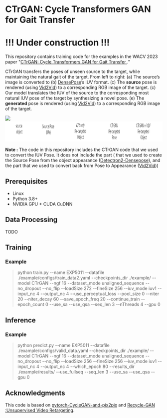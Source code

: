 # CTrGAN: Cycle Transformers GAN for Gait Transfer


# !!!  Under construction !!!   
This repository contains training code for the examples in the WACV 2023 paper "[CTrGAN: Cycle Transformers GAN for Gait Transfer
](https://www.gil-ba.com/ctrgan/CTrGAN.html)."


CTrGAN transfers the poses of unseen source to the target, while maintaining the natural gait of the target. 
From left to right: (a) The source’s image is converted to 
(b) [DensePose](https://github.com/facebookresearch/detectron2/blob/main/projects/DensePose/README.md)’s  IUV format.
(c) The **source** pose is rendered (using [Vid2Vid](https://github.com/NVIDIA/vid2vid)) to a corresponding RGB image of the target.
(c) Our model translates the IUV of the source to the corresponding most natural IUV pose of the target by synthesizing a novel pose. 
(e) The **generated** pose is rendered (using [Vid2Vid](https://github.com/NVIDIA/vid2vid)) to a corresponding RGB image of the target.

<img src='./images/0007_T0004-W-WO.gif' height="160px"/>
<img src='./images/titles.jpg' height="64px"/>

**Note :** The code in this repository includes the CTrGAN code that we used to convert the IUV Pose. 
It does not include the part ( that we used to create the Source Pose from the object appearance ([Detectron2-Densepose](https://github.com/facebookresearch/detectron2/blob/main/projects/DensePose/README.md)), 
and the part that we used to convert back from Pose to Appearance ([Vid2Vid](https://github.com/NVIDIA/vid2vid)))

## Prerequisites
- Linux
- Python 3.8+
- NVIDIA GPU + CUDA CuDNN

## Data Processing
TODO
## Training


### Example
>python train.py  --name EXP5011 --datafile ./example/configs/train_data2.yaml --checkpoints_dir ./example/ --model CTrGAN --ngf 16 --dataset_mode unaligned_sequence --no_dropout --no_flip --loadSize 272 --fineSize 256 --iuv_mode iuv1 --input_nc 4 --output_nc 4 --use_perceptual_loss --pool_size 0 --niter 20 --niter_decay 60 --save_epoch_freq 20 --continue_train --epoch_count 0 --use_sa --use_qsa --seq_len 3 --nThreads 4 --gpu 0

## Inference
### Example
>python predict.py --name EXP5011 --datafile ./example/configs/valid_data.yaml --checkpoints_dir ./example/ --model CTrGAN --ngf 16 --dataset_mode unaligned_sequence --no_dropout --no_flip --loadSize 256 --fineSize 256 --iuv_mode iuv1 --input_nc 4 --output_nc 4 --which_epoch 80 --results_dir ./example/results/ --use_fullseq --seq_len 3 --use_sa --use_qsa --gpu 0

## Acknowledgments
This code is based on [pytorch-CycleGAN-and-pix2pix](https://github.com/junyanz/pytorch-CycleGAN-and-pix2pix) and [Recycle-GAN :Unsupervised Video Retargeting](https://github.com/aayushbansal/Recycle-GAN).